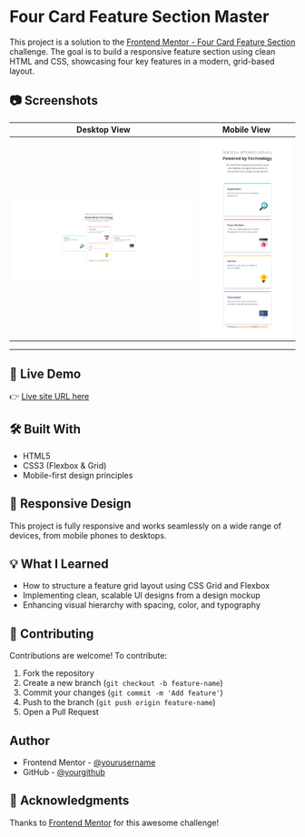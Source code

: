# Four Card Feature Section Master

This project is a solution to the [Frontend Mentor - Four Card Feature Section](https://www.frontendmentor.io/challenges/four-card-feature-section-weK1eFYK) challenge. The goal is to build a responsive feature section using clean HTML and CSS, showcasing four key features in a modern, grid-based layout.


## 📷 Screenshots

| Desktop View | Mobile View |
|--------------|-------------|
| ![Desktop](./images/Screenshot-desktop.png) | ![Mobile](./images/Screenshot-mobile.png) |

---

## 🚀 Live Demo

👉 [Live site URL here](https://muratkilci067.github.io/Four-card-feature-section-master/)

## 🛠 Built With

- HTML5
- CSS3 (Flexbox & Grid)
- Mobile-first design principles

## 📱 Responsive Design

This project is fully responsive and works seamlessly on a wide range of devices, from mobile phones to desktops.

## 💡 What I Learned

- How to structure a feature grid layout using CSS Grid and Flexbox
- Implementing clean, scalable UI designs from a design mockup
- Enhancing visual hierarchy with spacing, color, and typography

## 🤝 Contributing

Contributions are welcome! To contribute:

1. Fork the repository
2. Create a new branch (`git checkout -b feature-name`)
3. Commit your changes (`git commit -m 'Add feature'`)
4. Push to the branch (`git push origin feature-name`)
5. Open a Pull Request


## Author

- Frontend Mentor - [@yourusername](https://www.frontendmentor.io/profile/muratkilci067)
- GitHub - [@yourgithub](https://github.com/muratkilci067)

## 🙌 Acknowledgments

Thanks to [Frontend Mentor](https://www.frontendmentor.io) for this awesome challenge!